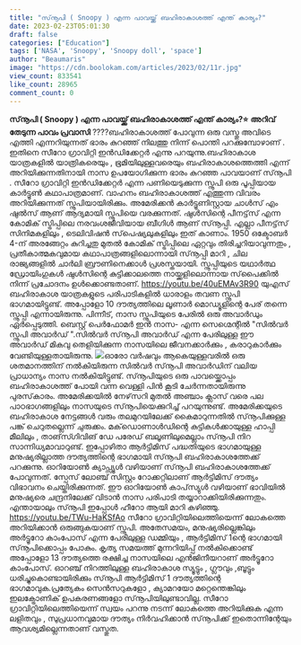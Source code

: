 ```yaml
---
title: "സ്‌നൂപി ( Snoopy ) എന്ന പാവയ്ക്ക് ബഹിരാകാശത്ത് എന്ത് കാര്യം?"
date: 2023-02-23T05:01:30
draft: false
categories: ["Education"]
tags: ['NASA', 'Snoopy', 'Snoopy doll', 'space']
author: "Beaumaris"
image: "https://cdn.boolokam.com/articles/2023/02/11r.jpg"
view_count: 833541
like_count: 28965
comment_count: 0
---
```


**സ്‌നൂപി ( Snoopy ) എന്ന പാവയ്ക്ക് ബഹിരാകാശത്ത് എന്ത് കാര്യം?⭐** **അറിവ് തേടുന്ന പാവം പ്രവാസി** ????ബഹിരാകാശത്ത് പോവുന്ന ഒരു വസ്തു അവിടെ എത്തി എന്നറിയുന്നത് ഭാരം കുറഞ്ഞ് നിലത്തു നിന്ന് പൊന്തി പറക്കുമ്പോഴാണ് . ഇതിനെ സീറോ ഗ്രാവിറ്റി ഇന്‍ഡിക്കേറ്റര്‍ എന്നു പറയുന്നു.ബഹിരാകാശ യാത്രകളില്‍ യാത്രികരെയും , ഭൂമിയിലുള്ളവരെയും ബഹിരാകാശത്തെത്തി എന്ന് അറിയിക്കുന്നതിനായി നാസ ഉപയോഗിക്കുന്ന ഭാരം കുറഞ്ഞ പാവയാണ് സ്‌നൂപി . സീറോ ഗ്രാവിറ്റി ഇന്‍ഡിക്കേറ്റര്‍ എന്ന പണിയെടുക്കുന്ന സ്നൂപി ഒരു പൂപ്പിയായ കാര്‍ട്ടൂണ്‍ കഥാപാത്രമാണ്. വാഹനം ബഹിരാകാശത്ത് എത്തുന്ന വിവരം അറിയിക്കുന്നത് സ്നൂപിയായിരിക്കും. അമേരിക്കന്‍ കാര്‍ട്ടൂണിസ്റ്റായ ചാള്‍സ് എം ഷുല്‍സ് ആണ് ആദ്യമായി സ്നൂപിയെ വരക്കുന്നത്. ഷുള്‍സിന്റെ പീനട്ട്‌സ് എന്ന കോമിക് സ്ട്രിപ്പിലെ നരവംശജീവിയായ ബീഗിള്‍ ആണ് സ്‌നൂപ്പി. എല്ലാ പീനട്ട്‌സ് സിനിമകളിലും , ടെലിവിഷന്‍ സ്‌പെഷ്യലുകളിലും ഇത് കാണാം. 1950 ഒക്ടോബര്‍ 4-ന് അരങ്ങേറ്റം കുറിച്ചതു മുതല്‍ കോമിക് സ്ട്രിപ്പിലെ ഏറ്റവും തിരിച്ചറിയാവുന്നതും , പ്രതീകാത്മകവുമായ കഥാപാത്രങ്ങളിലൊന്നായി സ്‌നൂപ്പി മാറി , ചില രാജ്യങ്ങളില്‍ ചാര്‍ലി ബ്രൗണിനെക്കാള്‍ പ്രശസ്തയായി. സ്നൂപ്പിയുടെ യഥാര്‍ത്ഥ ഡ്രോയിംഗുകള്‍ ഷുള്‍സിന്റെ കുട്ടിക്കാലത്തെ നായ്ക്കളിലൊന്നായ സ്‌പൈക്കില്‍ നിന്ന് പ്രചോദനം ഉള്‍ക്കൊണ്ടതാണ്. https://youtu.be/40uEMAv3R90 യുഎസ് ബഹിരാകാശ യാത്രകളുടെ പരിപാടികളില്‍ ധാരാളം തവണ സ്നൂപി ഭാഗമായിട്ടുണ്ട്. അപ്പോളോ 10 ദൗത്യത്തിലെ ലൂണാര്‍ മൊഡ്യൂളിന്റെ പേര് തന്നെ സ്നൂപ്പി എന്നായിരുന്നു. പിന്നീട്, നാസ സ്നൂപിയുടെ പേരില്‍ ഒരു അവാര്‍ഡും ഏര്‍പ്പെടുത്തി. ബെസ്റ്റ് പെര്‍ഫോമര്‍ ഇന്‍ നാസ- എന്ന സെഗ്മെന്റില്‍ "സില്‍വര്‍ സ്നൂപി അവാര്‍ഡ് ".സില്‍വര്‍ സ്‌നൂപി അവാര്‍ഡ് എന്ന പേരിലുള്ള ഈ അവാര്‍ഡ് മികവു തെളിയിക്കുന്ന നാസയിലെ ജീവനക്കാര്‍ക്കും , കരാറുകാര്‍ക്കും വേണ്ടിയുള്ളതായിരുന്നു. ![](https://cdn.boolokam.com/articles/2023/02/err.jpg)ഓരോ വര്‍ഷവും ആകെയുള്ളവരില്‍ ഒരു ശതമാനത്തിന് നല്‍കിയിരുന്ന സില്‍വര്‍ സ്‌നൂപി അവാര്‍ഡിന് വലിയ പ്രാധാന്യം നാസ നല്‍കിയിട്ടുണ്ട്. സ്‌നൂപിയുടെ ഒരു പാവയ്ക്കൊപ്പം ബഹിരാകാശത്ത് പോയി വന്ന വെള്ളി പിന്‍ കൂടി ചേര്‍ന്നതായിരുന്നു പുരസ്‌കാരം. അമേരിക്കയില്‍ നേഴ്‌സറി മുതല്‍ അഞ്ചാം ക്ലാസ് വരെ പല പാഠഭാഗങ്ങളിലും നാസയുടെ സ്‌നൂപിയെക്കുറിച്ച് പറയുന്നുണ്ട്. അമേരിക്കയുടെ ബഹിരാകാശ നേട്ടങ്ങള്‍ വരും തലമുറയിലേക്ക് കൈമാറുന്നതില്‍ സ്‌നൂപിക്കുള്ള പങ്ക് ചെറുതല്ലെന്ന് ചുരുക്കം. മക്‌ഡൊണാള്‍ഡിന്റെ കുട്ടികള്‍ക്കായുള്ള ഹാപ്പി മീലിലും , താങ്‌സ്ഗിവിങ് ഡേ പരേഡ് ബലൂണിലുമെല്ലാം സ്‌നൂപി നിറ സാന്നിധ്യമാവാറുണ്ട്. ഇപ്പോഴിതാ ആര്‍ട്ടിമിസ് പദ്ധതിയുടെ ഭാഗമായുള്ള മനുഷ്യരില്ലാത്ത ദൗത്യത്തിന്റെ ഭാഗമായി സ്‌നൂപി ബഹിരാകാശത്തേക്ക് പറക്കുന്നു. ഓറിയോണ്‍ ക്യാപ്സ്യൂള്‍ വഴിയാണ് സ്‌നൂപി ബഹിരാകാശത്തേക്ക് പോവുന്നത്. സ്പേസ് ലോഞ്ച് സിസ്റ്റം റോക്കറ്റിലാണ് ആര്‍ട്ടിമിസ് ദൗത്യം വിഭാവനം ചെയ്തിരിക്കുന്നത്. ഈ ഓറിയോണ്‍ കാപ്‌സ്യുള്‍ വഴിയാണ് ഭാവിയില്‍ മനുഷ്യരെ ചന്ദ്രനിലേക്ക് വിടാന്‍ നാസ പരിപാടി തയ്യാറാക്കിയിരിക്കുന്നതും. എന്തായാലും സ്‌നൂപി ഇപ്പോള്‍ ഹീറോ ആയി മാറി കഴിഞ്ഞു. https://youtu.be/TWu-HaKSfAo സീറോ ഗ്രാവിറ്റിയിലെത്തിയെന്ന് ലോകത്തെ അറിയിക്കാന്‍ ഒരുങ്ങുകയാണ് സ്നൂപി. അതേസമയം, മനുഷ്യരില്ലെങ്കിലും അര്‍ട്ടൂറോ കാംപോസ് എന്ന പേരിലുള്ള ഡമ്മിയും , ആര്‍ട്ടിമിസ് 1ന്റെ ഭാഗമായി സ്‌നൂപിക്കൊപ്പം പോകും. കൃത്യ സമയത്ത് മുന്നറിയിപ്പ് നല്‍കിക്കൊണ്ട് അപ്പോളോ 13 ദൗത്യത്തെ രക്ഷിച്ച നാസയിലെ എൻജിനീയറാണ് അര്‍ട്ടൂറോ കാംപോസ്. ഓറഞ്ച് നിറത്തിലുള്ള ബഹിരാകാശ സ്യൂട്ടും , ഗ്ലൗവും ,ബൂട്ടും ധരിച്ചുകൊണ്ടായിരിക്കും സ്‌നൂപി ആര്‍ട്ടിമിസ് 1 ദൗത്യത്തിന്റെ ഭാഗമാവുക.പ്രത്യേകം സെന്‍സറുകളോ , ക്യാമറയോ മറ്റെന്തെങ്കിലും ഇലക്ട്രോണിക് ഉപകരണങ്ങളോ സ്‌നൂപിയിലുണ്ടാവില്ല. സീറോ ഗ്രാവിറ്റിയിലെത്തിയെന്ന് സ്വയം പറന്നു നടന്ന് ലോകത്തെ അറിയിക്കുക എന്ന ലളിതവും , സുപ്രധാനവുമായ ദൗത്യം നിര്‍വഹിക്കാന്‍ സ്‌നൂപിക്ക് ഇതൊന്നിന്റേയും ആവശ്യമില്ലെന്നതാണ് വസ്തുത.
